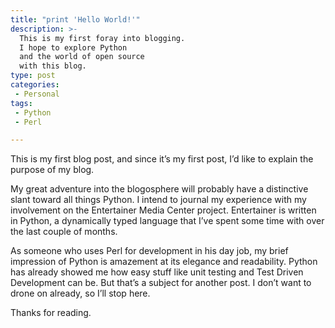 ```yaml
---
title: "print 'Hello World!'"
description: >-
  This is my first foray into blogging.
  I hope to explore Python
  and the world of open source
  with this blog.
type: post
categories:
 - Personal
tags:
 - Python
 - Perl

---
```


This is my first blog post,
and since it’s my first post,
I’d like to explain the purpose of my blog.

My great adventure into the blogosphere will probably have a distinctive slant
toward all things Python.
I intend to journal my experience
with my involvement
on the Entertainer Media Center project.
Entertainer is written in Python,
a dynamically typed language
that I’ve spent some time with over the last couple of months.

As someone who uses Perl for development in his day job,
my brief impression of Python is amazement at its elegance and readability.
Python has already showed me how easy stuff like unit testing
and Test Driven Development can be.
But that’s a subject for another post.
I don’t want to drone on already, so I’ll stop here.

Thanks for reading.

